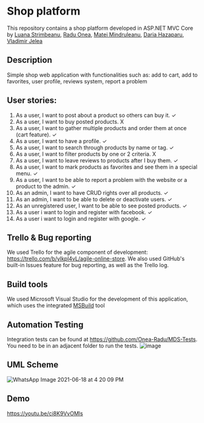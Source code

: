 # Shop platform
This repository contains a shop platform developed in ASP.NET MVC Core by [Luana Strimbeanu](https://github.com/st-lu), [Radu Onea](https://github.com/Onea-Radu), [Matei Mindruleanu](https://github.com/M4731), [Daria Hazaparu](https://github.com/dariahazaparu), [Vladimir Jelea](https://github.com/vladirares)

## Description

Simple shop web application with functionalities such as: add to cart, add to favorites, user profile, reviews system, report a problem

## User stories:

1. As a user, I want to post about a product so others can buy it. ✓
2. As a user, I want to buy posted products. X
3. As a user, I want to gather multiple products and order them at once (cart feature). ✓
4. As a user, I want to have a profile. ✓
5. As a user, I want to search through products by name or tag. ✓
6. As a user, I want to filter products by one or 2 criteria. X
7. As a user, I want to leave reviews to products after I buy them. ✓
8. As a user, I want to mark products as favorites and see them in a special menu. ✓
9. As a user, I want to be able to report a problem with the website or a product to the admin. ✓
10. As an admin, I want to have CRUD rights over all products. ✓
11. As an admin, I want to be able to delete or deactivate users. ✓
12. As an unregistered user, I want to be able to see posted products. ✓
13. As a user i want to login and register with facebook. ✓
14. As a user i want to login and register with google. ✓

## Trello & Bug reporting

We used Trello for the agile component of development: https://trello.com/b/ylkpl4vL/agile-online-store. We also used GitHub's built-in Issues feature for bug reporting, as well as the Trello log.

## Build tools

We used Microsoft Visual Studio for the development of this application, which uses the integrated [MSBuild](https://docs.microsoft.com/en-us/visualstudio/msbuild/msbuild?view=vs-2019) tool

## Automation Testing

Integration tests can be found at https://github.com/Onea-Radu/MDS-Tests.
You need to be in an adjacent folder to run the tests.
![image](https://user-images.githubusercontent.com/24993977/122580432-a180ad00-d05e-11eb-80c9-f8f36c8ca153.png)

## UML Scheme

![WhatsApp Image 2021-06-18 at 4 20 09 PM](https://user-images.githubusercontent.com/61266022/122587363-6da98580-d066-11eb-8dce-292ac851f131.jpeg)


## Demo
https://youtu.be/ci8K9VvOMls

